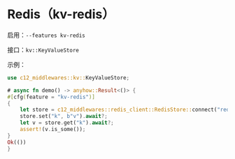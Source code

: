 # Redis（kv-redis）

启用：`--features kv-redis`

接口：`kv::KeyValueStore`

示例：

```rust
use c12_middlewares::kv::KeyValueStore;

# async fn demo() -> anyhow::Result<()> {
#[cfg(feature = "kv-redis")]
{
    let store = c12_middlewares::redis_client::RedisStore::connect("redis://127.0.0.1:6379").await?;
    store.set("k", b"v").await?;
    let v = store.get("k").await?;
    assert!(v.is_some());
}
Ok(())
}
```
